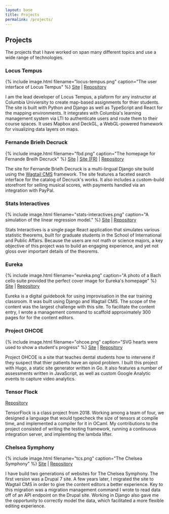 ```yaml
---
layout: base
title: Projects
permalink: /projects/
---
```

## Projects
The projects that I have worked on span many different topics and use a wide range of technologies.

### Locus Tempus
{% include image.html filename="locus-tempus.png" caption="The user interface of Locus Tempus" %}
[Site]( https://locustempus.ctl.columbia.edu ) \| [Repository](https://github.com/ccnmtl/locustempus)

I am the lead developer of Locus Tempus, a plaform for any instructor at
Columbia Univiersity to create map-based assignments for thier students. The
site is built with Python and Django as well as TypeScript and React for the
mapping environments. It integrates with Columbia's learning management system
via LTI to authenticate users and route them to their course spaces. It uses Mapbox and
DeckGL, a WebGL-powered framework for visualizing data layers on maps.

### Fernande Brielh Decruck
{% include image.html filename="fbd.png" caption="The homepage for Fernande Breilh Decruck" %}
[Site]( https://fernandedecruck.com ) \| [Site (FR)]( https://fernandedecruck.fr ) \| [Repository](https://github.com/nbuonin/decruck-wagtail)

The site for Fernande Brielh Decruck is a multi-lingual Django site build using
the [Wagtail CMS](https://wagtail.io/) framework. The site features a faceted
search interface for the catalog of Decruck's works. It also includes a
custom-build storefront for selling musical scores, with payments handled via
an integration with PayPal.


### Stats Interactives
{% include image.html filename="stats-interactives.png" caption="A simulation of the linear regression model." %}
[Site]( https://stats-interactives.ctl.columbia.edu ) \| [Repository](https://github.com/ccnmtl/stats-interactives)

Stats Interactives is a single page React application that simulates various
statistic theorems, built for graduate students in the School of International
and Public Affairs. Because the users are not math or science majors, a key
objective of this project was to build an engaging experience, and yet not
gloss over important details of the theorems.

### Eureka
{% include image.html filename="eureka.png" caption="A photo of a Bach cello suite provided the perfect cover image for Eureka's homepage" %}
[Site]( https://eureka.ctl.columbia.edu ) \| [Repository](https://github.com/ccnmtl/eureka)

Eureka is a digital guidebook for using improvisation in the ear training
classroom. It was built using Django and Wagtail CMS. The scope of the content
was the largest challenge with this site. To facilitate the content entry, I
wrote a management command to scaffold approximately 300 pages for for the
content editors.

### Project OHCOE
{% include image.html filename="ohcoe.png" caption="SVG hearts were used to show a student's progress" %}
[Site]( https://ohcoe.ctl.columbia.edu ) \| [Repository](https://github.com/ccnmtl/ohcoe)

Project OHCOE is a site that teaches dental students how to intervene if they
suspect that thier patients have an opiod problem. I built this project with
Hugo, a static site generator written in Go. It also features a number of
assessments written in JavaScript, as well as custom Google Analytic events to
capture video analytics.

### Tensor Flock
[Repository](https://github.com/laurenarnett/TensorFlock)

TensorFlock is a class project from 2018. Working among a team of four, we
designed a language that would typecheck the size of tensors at compile time,
and implemented a compiler for it in OCaml. My contributions to the project
consisted of writing the testing framework, running a continuous integration
server, and implemting the lambda lifter.

### Chelsea Symphony
{% include image.html filename="tcs.png" caption="The Chelsea Symphony" %}
[Site]( https://chelseasymphony.org ) \| [Repository](https://github.com/nbuonin/chelsea-symphony)

I have build two generations of websites for The Chelsea Symphony. The first
version was a Drupal 7 site. A few years later, I migrated the site to Wagtail
CMS in order to give the content editors a better experience. Key to this
migration was a migration management command I wrote to read data off of an API
endpoint on the Drupal site. Working in Django also gave me the opportunity to
correctly model the data, which facilitated a more flexible editing experience.
